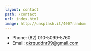 ```yaml
---
layout: contact
path: /contact
url: index.html
image: http://unsplash.it/400?random
---
```



* Phone: (82) 010-5099-5760
* Email: qkrquddnr99@gmail.com 
